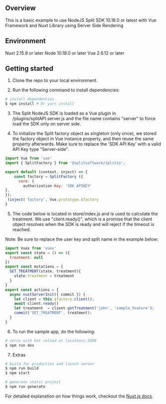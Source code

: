 ## Overview

This is a basic example to use NodeJS Split SDK 10.18.0 or latest with Vue Framework and Nuxt Library using Server Side Rendering

## Environment
Nuxt 2.15.8 or later
Node 10.18.0 or later
Vue 2.6.12 or later

## Getting started
1. Clone the repo to your local environment.

2. Run the following command to install dependencies:


``` bash
# install dependencies
$ npm install # Or yarn install
```

3. The Split NodeJS SDK is loaded as a Vue plugin in /plugins/splitAPI.server.js and the file name contains "server" to force load the SDK only on server side.

4. To initialize the Split factory object as singleton (only once), we stored the factory object in Vue instance property, and then reuse the same property afterwards. Make sure to replace the 'SDK API Key' with a valid API Key type "Server-side".

``` javascript
import Vue from 'vue'
import { SplitFactory } from '@splitsoftware/splitio';

export default (context, inject) => {
    const factory = SplitFactory ({
      core: {
        authorization Key: 'SDK APIKEY'
},
});
 (inject('factory', Vue.prototype.$factory
}
```

5. The code below is located in store/index.js and is used to calculate the treatment. We use "client.ready()", which is a promise that the client object resolves when the SDK is ready and will reject if the timeout is reached.

Note: Be sure to replace the user key and split name in the example below:

``` javascript
import Vuex from 'vuex'
export const state = () => ({
  treatment: null
})
export const mutations = {
  SET_TREATMENT(state, treatment){
    state.treatment = treatment
  }
}
export const actions = {
  async nuxtServerInit({ commit }) {
    let client = this.$factory.client();
    await client.ready()
    let treatment  = client.getTreatment('john', 'sample_feature');
    commit('SET_TREATMENT', treatment);
  }
}

```
6. To run the sample app, do the following:

``` bash
# serve with hot reload at localhost:3000
$ npm run dev
```

7. Extras

``` bash
# build for production and launch server
$ npm run build
$ npm start
```
``` bash
# generate static project
$ npm run generate
```

For detailed explanation on how things work, checkout the [Nuxt.js docs](https://github.com/nuxt/nuxt.js).

